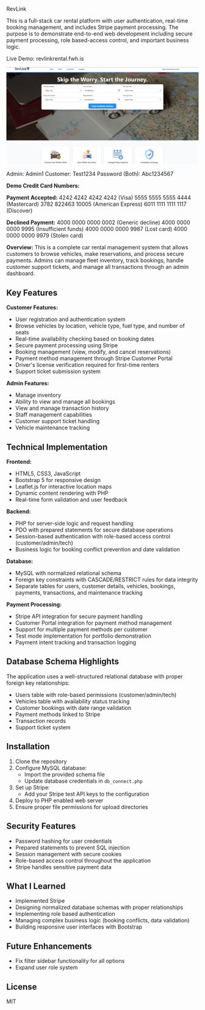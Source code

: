 RevLink

This is a full-stack car rental platform with user authentication, real-time booking management, and includes Stripe payment processing. The purpose is to demonstrate end-to-end web development including secure payment processing, role based-access control, and important business logic.

Live Demo: revlinkrental.fwh.is

![Homepage](screenshots/homepage.jpg)

Admin: Admin1
Customer: Test1234
Password (Both): Abc1234567

**Demo Credit Card Numbers:**

**Payment Accepted:**
4242 4242 4242 4242 (Visa)
5555 5555 5555 4444 (Mastercard)
3782 822463 10005 (American Express)
6011 1111 1111 1117 (Discover)

**Declined Payment:**
4000 0000 0000 0002 (Generic decline)
4000 0000 0000 9995 (Insufficient funds)
4000 0000 0000 9987 (Lost card)
4000 0000 0000 9979 (Stolen card)

**Overview:**
This is a complete car rental management system that allows customers to browse vehicles, make reservations, and process secure payments. Admins can manage fleet inventory, track bookings, handle customer support tickets, and manage all transactions through an admin dashboard.

## Key Features

**Customer Features:**
- User registration and authentication system
- Browse vehicles by location, vehicle type, fuel type, and number of seats
- Real-time availability checking based on booking dates
- Secure payment processing using Stripe
- Booking management (view, modify, and cancel reservations)
- Payment method management through Stripe Customer Portal
- Driver's license verification required for first-time renters
- Support ticket submission system

**Admin Features:**
- Manage inventory
- Ability to view and manage all bookings
- View and manage transaction history
- Staff management capabilities
- Customer support ticket handling
- Vehicle maintenance tracking

## Technical Implementation

**Frontend:**
- HTML5, CSS3, JavaScript
- Bootstrap 5 for responsive design
- Leaflet.js for interactive location maps
- Dynamic content rendering with PHP
- Real-time form validation and user feedback

**Backend:**
- PHP for server-side logic and request handling
- PDO with prepared statements for secure database operations
- Session-based authentication with role-based access control (customer/admin/tech)
- Business logic for booking conflict prevention and date validation

**Database:**
- MySQL with normalized relational schema
- Foreign key constraints with CASCADE/RESTRICT rules for data integrity
- Separate tables for users, customer details, vehicles, bookings, payments, transactions, and maintenance tracking

**Payment Processing:**
- Stripe API integration for secure payment handling
- Customer Portal integration for payment method management
- Support for multiple payment methods per customer
- Test mode implementation for portfolio demonstration
- Payment intent tracking and transaction logging

## Database Schema Highlights

The application uses a well-structured relational database with proper foreign key relationships:
- Users table with role-based permissions (customer/admin/tech)
- Vehicles table with availability status tracking
- Customer bookings with date range validation
- Payment methods linked to Stripe
- Transaction records
- Support ticket system

## Installation

1. Clone the repository
2. Configure MySQL database:
   - Import the provided schema file
   - Update database credentials in `db_connect.php`
3. Set up Stripe:
   - Add your Stripe test API keys to the configuration
4. Deploy to PHP enabled web server
5. Ensure proper file permissions for upload directories

## Security Features

- Password hashing for user credentials
- Prepared statements to prevent SQL injection
- Session management with secure cookies
- Role-based access control throughout the application
- Stripe handles sensitive payment data

## What I Learned

- Implemented Stripe
- Designing normalized database schemas with proper relationships
- Implementing role based authentication
- Managing complex business logic (booking conflicts, data validation)
- Building responsive user interfaces with Bootstrap

## Future Enhancements

- Fix filter sidebar functionality for all options
- Expand user role system

## License

MIT

